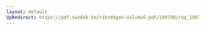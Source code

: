 ```yaml
---
layout: default
UpRedirect: https://pdf.swedeb.se/riksdagen-volumeG-pdf/199798/reg_199798/reg_199798_0098.pdf
---
```

